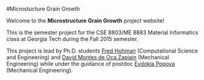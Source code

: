#Microstucture Grain Growth

Welcome to the **Microstructure Grain Growth** project website! 

This is the semester project for the CSE 8803/ME 8883 Material Informatics class at Georgia Tech during the Fall 2015 semester.

This project is lead by Ph.D. students [Fred Hohman][fh] (Computational Science and Engineering) and [David Montes de Oca Zapiain][dm] (Mechanical Engineering) while under the guidance of postdoc [Evdokia Popova][ep] (Mechanical Engineering). 

[fh]: http://www.fredhohamn.com "Fred Hohman."
[dm]: http://mined.gatech.edu/members/David-MontesdeOca-Zapiain/ "David Montes de Oca Zapiain."
[ep]: http://mined.gatech.edu/members/Eva/ "Evdokia Popova."